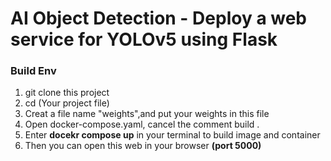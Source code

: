 # AI Object Detection - Deploy a web service for YOLOv5 using Flask

### Build Env
1. git clone this project
2. cd (Your project file)
3. Creat a file name "weights",and put your weights in this file
4. Open docker-compose.yaml, cancel the comment build .
4. Enter **docekr compose up** in your terminal to build image and container
5. Then you can open this web in your browser **(port 5000)**
